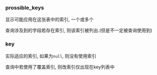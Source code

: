 ### prossible_keys

显示可能应用在这张表中的索引, 一个或多个

查询涉及到的字段若存在索引, 则该索引被列出.(但是不一定被查询使用到)

### key

实际适应的索引, 如果为`null`, 则没有使用索引

查询中若使用了覆盖索引, 则改索引仅出现在key列表中





